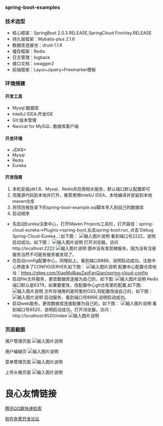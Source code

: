 ### spring-boot-examples


### 技术选型
- 核心框架：SpringBoot 2.0.3.RELEASE,SpringCloud Finchley.RELEASE
- 持久层框架：Mybatis-plus 2.1.6
- 数据库连接池：druid 1.1.6
- 缓存框架：Redis 
- 日志管理：logback
- 接口文档：swagger2
- 前端框架：Layui+Jquery+Freemarker模板

### 环境搭建
#### 开发工具
- Mysql:数据库
- IntelliJ IDEA:开发IDE
- Git:版本管理
- Navicat for MySQL: 数据库客户端
#### 开发环境
- JDK8+
- Mysql
- Redis
- Eureka
#### 开发指南
1. 本机安装jdk1.8、Mysql、Redis并启用相关服务，默认端口默认配置即可
2. 克隆源代码到本地并打开，推荐使用IntelliJ IDEA，本地编译并安装到本地maven仓库
3. 将项目根目录下的spring-boot-example.sql脚本导入到自己的数据库
4. 启动顺序
- 先启动Eureka注册中心，打开Maven Projects工具栏，打开路径：spring-cloud-eureka->Plugins->spring-boot,右击spring-boot:run,
点击'Debug Spring-Cloud-Eureka...’,如下图：
![输入图片说明](https://images.gitee.com/uploads/images/2019/0615/180340_24ca8062_1476348.png "屏幕截图.png")
看到端口号2222，说明启动成功。如下图：
![输入图片说明](https://images.gitee.com/uploads/images/2019/0615/180649_8183eff0_1476348.png "屏幕截图.png")
打开浏览器，访问http://localhost:2222
![输入图片说明](https://images.gitee.com/uploads/images/2019/0615/180906_c91d40e5_1476348.png "屏幕截图.png")
图中没有发现微服务，因为没有注册服务当然不可能有服务被发现了。
- 在启动config配置中心，同理如上。看到端口8888，说明启动成功。注册中心界面多了CONFIGSERVER,如下图：
![输入图片说明](https://images.gitee.com/uploads/images/2019/0615/181536_287ab56d_1476348.png "屏幕截图.png")
配置中心配置仓库地址：https://gitee.com/XiaoMuBiaoZaoFanQian/spring-cloud-config
- 启动file文件服务，更改数据库连接为自己的，如下图:
![输入图片说明](https://images.gitee.com/uploads/images/2019/0615/181832_f8ef2762_1476348.png "屏幕截图.png")
Redis端口默认是6379，如果要更改，改配置中心git仓库里的配置,如下图:
![输入图片说明](https://images.gitee.com/uploads/images/2019/0615/182105_fd421253_1476348.png "屏幕截图.png")
文件存储用的是阿里的OSS,将配置改成自己的，如下图：
![输入图片说明](https://images.gitee.com/uploads/images/2019/0615/182508_f659a630_1476348.png "屏幕截图.png")
启动服务，看到端口号8666,说明启动成功。
- 启动web服务，更改数据库连接配置为自己的，如下图：
![输入图片说明](https://images.gitee.com/uploads/images/2019/0615/183020_daf6f3f5_1476348.png "屏幕截图.png")
看到端口号8520，说明启动成功。打开浏览器，访问：http://localhost:8520/index
![输入图片说明](https://gitee.com/uploads/images/2017/1231/150939_9961dbda_1476348.png "登陆页面.png")

### 页面截图
用户管理页面
![输入图片说明](https://gitee.com/uploads/images/2017/1231/151035_9105f78e_1476348.png "用户管理页面.png")

用户编辑页
![输入图片说明](https://gitee.com/uploads/images/2017/1231/151129_764fb901_1476348.png "用户编辑页.png")

菜单管理页面
![输入图片说明](https://gitee.com/uploads/images/2017/1231/151153_94f1f82e_1476348.png "菜单管理页.png")

上传头像页面
![输入图片说明](https://gitee.com/uploads/images/2017/1231/151231_49b2a85b_1476348.png "修改头像页面.png")




 # 良心友情链接

[腾讯QQ群快速检索](http://u.720life.cn/s/8cf73f7c)

[软件免费开发论坛](http://u.720life.cn/s/bbb01dc0)